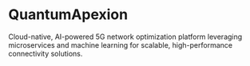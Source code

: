 # QuantumApexion
Cloud-native, AI-powered 5G network optimization platform leveraging microservices and machine learning for scalable, high-performance connectivity solutions.

